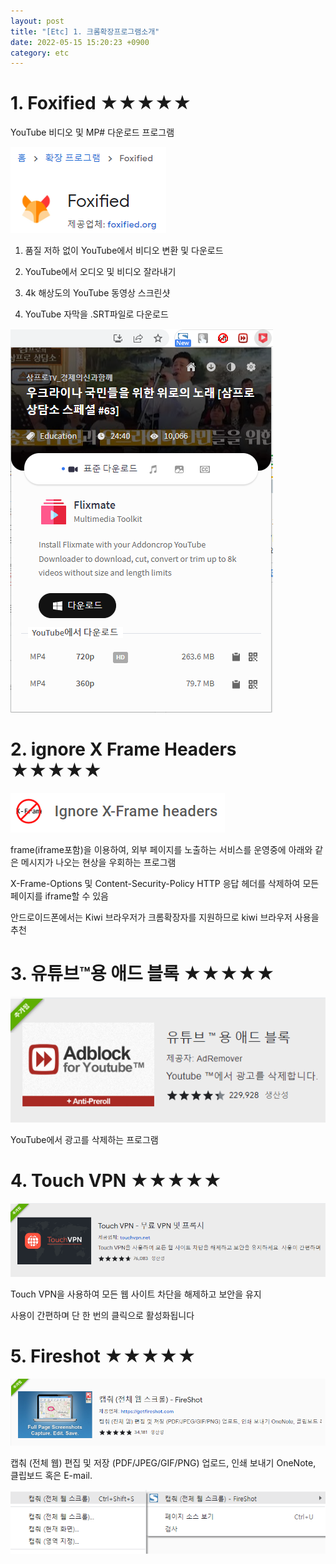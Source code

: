 ```yaml
---
layout: post
title: "[Etc] 1. 크롬확장프로그램소개"
date: 2022-05-15 15:20:23 +0900
category: etc
---
```



# 1. Foxified ★★★★★

YouTube 비디오 및 MP# 다운로드 프로그램

![alt text](/public/img/etc_1.png)

1. 품질 저하 없이 YouTube에서 비디오 변환 및 다운로드

1. YouTube에서 오디오 및 비디오 잘라내기

1. 4k 해상도의 YouTube 동영상 스크린샷

1. YouTube 자막을 .SRT파일로 다운로드

![alt text](/public/img/etc_2.png)


# 2. ignore X Frame Headers ★★★★★

![alt text](/public/img/etc_3.png)

frame(iframe포함)을 이용하여, 외부 페이지를 노출하는 서비스를 운영중에 아래와 같은 메시지가 나오는 현상을 우회하는 프로그램

X-Frame-Options 및 Content-Security-Policy HTTP 응답 헤더를 삭제하여 모든 페이지를 iframe할 수 있음

안드로이드폰에서는 Kiwi 브라우저가 크롬확장자를 지원하므로 kiwi 브라우저 사용을 추천

# 3. 유튜브™용 애드 블록 ★★★★★

![alt text](/public/img/etc_4.png)

YouTube에서 광고를 삭제하는 프로그램

# 4. Touch VPN ★★★★★

![alt text](/public/img/etc_5.png)

Touch VPN을 사용하여 모든 웹 사이트 차단을 해제하고 보안을 유지

사용이 간편하며 단 한 번의 클릭으로 활성화됩니다

# 5. Fireshot ★★★★★

![alt text](/public/img/etc_6.png)

캡춰 (전체 웹) 편집 및 저장 (PDF/JPEG/GIF/PNG) 업로드, 인쇄 보내기 OneNote, 클립보드 혹은 E-mail.

![alt text](/public/img/etc_7.png)